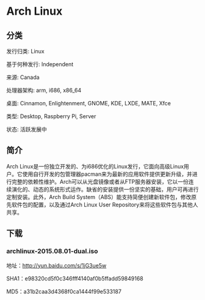 # Arch Linux

## 分类

发行归类: Linux

基于何种发行: Independent

来源: Canada

处理器架构: arm, i686, x86_64

桌面: Cinnamon, Enlightenment, GNOME, KDE, LXDE, MATE, Xfce

类型: Desktop, Raspberry Pi, Server

状态: 活跃发展中

## 简介

Arch Linux是一份独立开发的、为i686优化的Linux发行，它面向高级Linux用户。它使用自行开发的包管理器pacman来为最新的应用软件提供更新升级，并进行完整的依赖性维护。Arch可以从光盘镜像或者从FTP服务器安装，它以一份连续演化的、动态的系统形式运作。缺省的安装提供一份坚实的基础，用户可再进行定制安装。此外，Arch Build System（ABS）能支持简便创建新软件包，修改原先软件包的配置，以及通过Arch Linux User Repository来将这些软件包与其他人共享。

## 下载

###  archlinux-2015.08.01-dual.iso

地址：http://yun.baidu.com/s/1jG3ue5w

SHA1：e98320cd5f0c346fff4140af0b5ffadd59849168

MD5：a31b2caa3d4368f0ca1444f99e533187